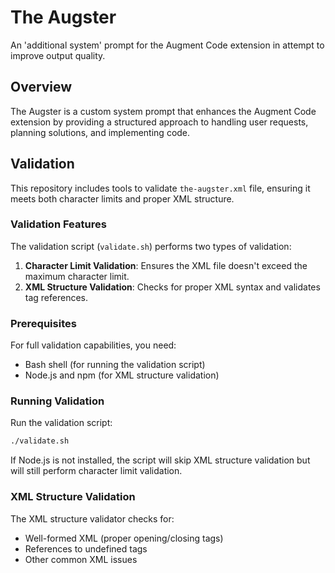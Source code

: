 # The Augster

An 'additional system' prompt for the Augment Code extension in attempt to improve output quality.

## Overview

The Augster is a custom system prompt that enhances the Augment Code extension by providing a structured approach to handling user requests, planning solutions, and implementing code.

## Validation

This repository includes tools to validate `the-augster.xml` file, ensuring it meets both character limits and proper XML structure.

### Validation Features

The validation script (`validate.sh`) performs two types of validation:

1. **Character Limit Validation**: Ensures the XML file doesn't exceed the maximum character limit.
2. **XML Structure Validation**: Checks for proper XML syntax and validates tag references.

### Prerequisites

For full validation capabilities, you need:

- Bash shell (for running the validation script)
- Node.js and npm (for XML structure validation)

### Running Validation

Run the validation script:

```bash
./validate.sh
```

If Node.js is not installed, the script will skip XML structure validation but will still perform character limit validation.

### XML Structure Validation

The XML structure validator checks for:

- Well-formed XML (proper opening/closing tags)
- References to undefined tags
- Other common XML issues

